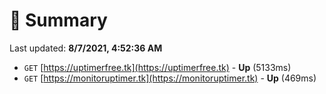 # 📖 Summary
Last updated: **8/7/2021, 4:52:36 AM**

- `GET` [https://uptimerfree.tk](https://uptimerfree.tk) - **Up** (5133ms)
- `GET` [https://monitoruptimer.tk](https://monitoruptimer.tk) - **Up** (469ms)
